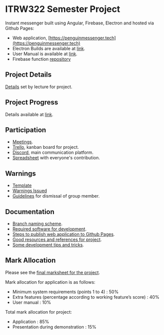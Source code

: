 
# ITRW322 Semester Project

Instant messenger built using Angular, Firebase, Electron and hosted via Github Pages:
* Web application, [https://penguinmessenger.tech](https://penguinmessenger.tech)
* Electron Builds are available at [link](https://drive.google.com/drive/folders/1ij1RET6k-zySQs-ndkLmhZiRfFbMcXKn?usp=sharing).
* User Manual is available at [link](https://docs.google.com/document/d/1A2Pklte0RKe5nMMJvPiWID0tFXdJFSNbe_3ipA14lyo/edit?usp=sharing).
* Firebase function [repository](https://github.com/coenraadhuman/ITRW322-Semester_Project-Firebase)

## Project Details

[Details](https://github.com/coenraadhuman/ITRW322-Semester_Project/blob/develop/documentation/project-details.pdf) set by lecture for project.

## Project Progress

Details available at [link](https://github.com/coenraadhuman/ITRW322-Semester_Project/blob/develop/participation/progress.md).

## Participation

* [Meetings](https://github.com/coenraadhuman/ITRW322-Semester_Project/blob/develop/participation/meetings.md).
* [Trello](https://trello.com/en), kanban board for project.
* [Discord](https://discordapp.com/), main communication platform.
* [Spreadsheet](https://docs.google.com/spreadsheets/d/1JNBLaG2c2sVs9Ndyncb4_vNbYAdK6N_jvEjCgcDoops/edit?usp=sharing) with everyone's contribution.

## Warnings

* [Template](https://github.com/coenraadhuman/ITRW322-Semester_Project/blob/develop/warnings/template.md)
* [Warnings Issued](https://github.com/coenraadhuman/ITRW322-Semester_Project/tree/develop/warnings/issued)
* [Guidelines](https://github.com/coenraadhuman/ITRW322-Semester_Project/blob/develop/warnings/guidelines-for-dismissal.pdf) for dismissal of group member.

## Documentation

* [Branch naming scheme](https://github.com/coenraadhuman/ITRW322-Semester_Project/blob/develop/documentation/branch-naming-scheme.md).
* [Required software for development](https://github.com/coenraadhuman/ITRW322-Semester_Project/blob/develop/documentation/required-software.md).
* [Steps to publish web application to Github Pages](https://github.com/coenraadhuman/ITRW322-Semester_Project/blob/develop/documentation/publish-to-github-pages.md).
* [Good resources and references for project](https://github.com/coenraadhuman/ITRW322-Semester_Project/blob/develop/documentation/good-sources.md).
* [Some development tips and tricks](https://github.com/coenraadhuman/ITRW322-Semester_Project/blob/develop/documentation/development.md).

## Mark Allocation

Please see the [final marksheet for the project](https://github.com/coenraadhuman/ITRW322-Semester_Project/blob/develop/documentation/project-marksheet.pdf).

Mark allocation for application is as follows:
* Minimum system requirements (points 1 to 4) : 50%
* Extra features (percentage according to working feature’s score) : 40%
* User manual : 10%

Total mark allocation for project:
* Application : 85%
* Presentation during demonstration : 15%

